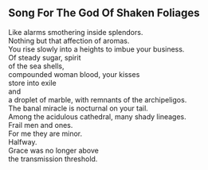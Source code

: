 Song For The God Of Shaken Foliages
-----------------------------------
Like alarms smothering inside splendors.  
Nothing but that affection of aromas.  
You rise slowly into a heights to imbue your business.  
Of steady sugar, spirit  
of the sea shells,  
compounded woman blood, your kisses  
store into exile  
and  
a droplet of marble, with remnants of the archipeligos.  
The banal miracle is nocturnal on your tail.  
Among the acidulous cathedral, many shady lineages.  
Frail men and ones.  
For me they are minor.  
Halfway.  
Grace was no longer above  
the transmission threshold.  
